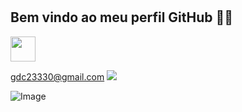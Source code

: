 # 

## Bem vindo ao meu perfil GitHub 🤠🤠

<img loading="lazy" src="https://cdn.jsdelivr.net/gh/devicons/devicon/icons/java/java-original.svg" width="40" height="40"/> 

<a href="gdc23330@gmail.com"> gdc23330@gmail.com
<img src="https://img.shields.io/badge/Gmail-D14836?style=for-the-badge&logo=gmail&logoColor=white"/>
</a>

![Image](https://github.com/user-attachments/assets/002b5e31-936b-4b3e-94da-2034df09aee6)

